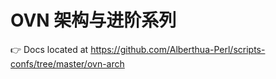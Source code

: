 # OVN 架构与进阶系列
👉 Docs located at https://github.com/Alberthua-Perl/scripts-confs/tree/master/ovn-arch
